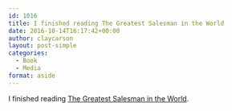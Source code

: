 ```yaml
---
id: 1016
title: I finished reading The Greatest Salesman in the World
date: 2016-10-14T16:17:42+00:00
author: claycarson
layout: post-simple
categories: 
  - Book
  - Media
format: aside
---
```

I finished reading [The Greatest Salesman in the World](http://amazon.com/exec/obidos/ASIN/055327757X/claycarson0c-20).<!--more-->